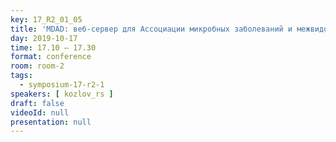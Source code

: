 ```yaml
---
key: 17_R2_01_05
title: 'MDAD: веб-сервер для Ассоциации микробных заболеваний и межвидового анализа передачи'
day: 2019-10-17
time: 17.10 – 17.30
format: conference
room: room-2
tags:
  - symposium-17-r2-1
speakers: [ kozlov_rs ]
draft: false
videoId: null
presentation: null
---
```

